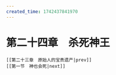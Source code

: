 ```yaml
---
created_time: 1742437841970
---
```

# 第二十四章　杀死神王

```booknav
[[第二十三章　原始人的宝贵遗产|prev]]
[[第一节　神也会死|next]]
```